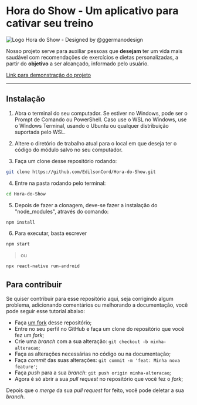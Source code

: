 # Hora do Show - Um aplicativo para cativar seu treino

![Logo Hora do Show - Designed by @ggermanodesign](https://i.imgur.com/ystKdeu.png)

Nosso projeto serve para auxiliar pessoas que **desejam** ter um vida mais saudável com recomendações de exercícios e dietas personalizadas, a partir do **objetivo** a ser alcançado, informado pelo usuário.

[Link para demonstração do projeto](https://youtu.be/eyV9E9FeQvk)

---

## Instalação

1. Abra o terminal do seu computador. Se estiver no Windows, pode ser o Prompt de Comando ou PowerShell. Caso use o WSL no Windows, use o Windows Terminal, usando o Ubuntu ou qualquer distribuição suportada pelo WSL.

2. Altere o diretório de trabalho atual para o local em que deseja ter o código do módulo salvo no seu computador.

3. Faça um clone desse repositório rodando:
```bash
git clone https://github.com/EdilsonCord/Hora-do-Show.git
```

4. Entre na pasta rodando pelo terminal:
```bash
cd Hora-do-Show
```

5. Depois de fazer a clonagem, deve-se fazer a instalação do "node_modules", através do comando:
```bash
npm install 
```

6. Para executar, basta escrever
```bash
npm start
```
> ou
  
```bash
npx react-native run-android
```

## Para contribuir

Se quiser contribuir para esse repositório aqui, seja corrigindo algum problema, adicionando comentários ou melhorando a documentação, você pode seguir esse tutorial abaixo:

- Faça [um fork](https://help.github.com/pt/github/getting-started-with-github/fork-a-repo) desse repositório;
- Entre no seu perfil no GitHub e faça um clone do repositório que você fez um *fork*;
- Crie uma *branch* com a sua alteração: `git checkout -b minha-alteracao`;
- Faça as alterações necessárias no código ou na documentação;
- Faça *commit* das suas alterações: `git commit -m 'feat: Minha nova feature'`;
- Faça *push* para a sua *branch*: `git push origin minha-alteracao`;
- Agora é só abrir a sua *pull request* no repositório que você fez o *fork*;

Depois que o *merge* da sua *pull request* for feito, você pode deletar a sua *branch*.
